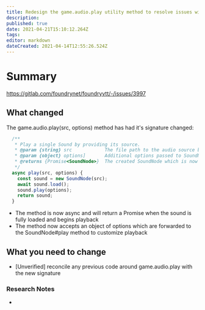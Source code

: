```yaml
---
title: Redesign the game.audio.play utility method to resolve issues with incorrect howler syntax and to migrate to the new Web Audio SoundNode implementation.
description: 
published: true
date: 2021-04-21T15:10:12.264Z
tags: 
editor: markdown
dateCreated: 2021-04-14T12:55:26.524Z
---
```


# Summary
https://gitlab.com/foundrynet/foundryvtt/-/issues/3997

## What changed
The game.audio.play(src, options) method has had it's signature changed:

```js
  /**
   * Play a single Sound by providing its source.
   * @param {string} src            The file path to the audio source being played
   * @param {object} options]       Additional options passed to SoundNode#play
   * @returns {Promise<SoundNode>}  The created SoundNode which is now playing
   */
  async play(src, options) {
    const sound = new SoundNode(src);
    await sound.load();
    sound.play(options);
    return sound;
  }
```

- The method is now async and will return a Promise<SoundNode> when the sound is fully loaded and begins playback
- The method now accepts an object of options which are forwarded to the SoundNode#play method to customize playback



## What you need to change

* [Unverified] reconcile any previous code around game.audio.play with the new signature

### Research Notes

* 